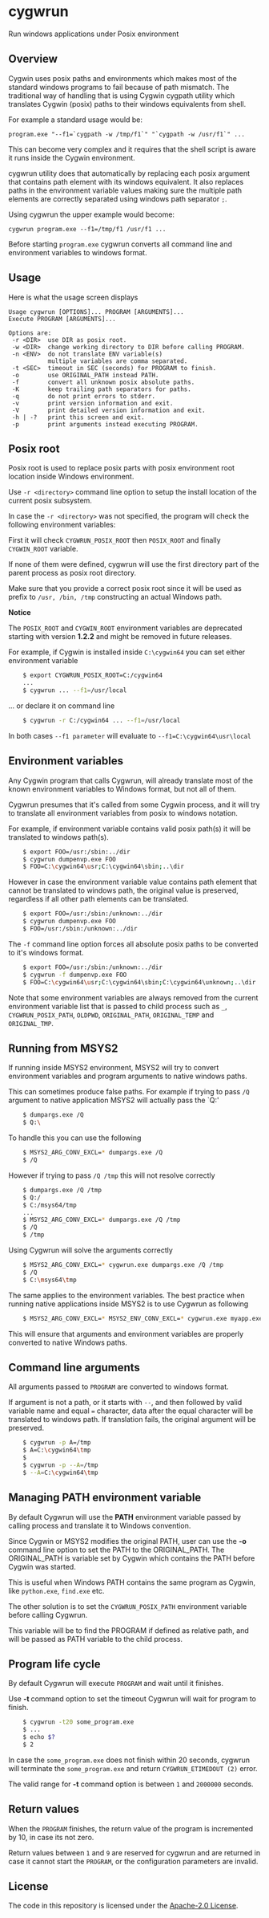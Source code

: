 # cygwrun

Run windows applications under Posix environment

## Overview

Cygwin uses posix paths and environments which makes most of
the standard windows programs to fail because of path mismatch.
The traditional way of handling that is using Cygwin cygpath
utility which translates Cygwin (posix) paths to their windows
equivalents from shell.

For example a standard usage would be:
```
program.exe "--f1=`cygpath -w /tmp/f1`" "`cygpath -w /usr/f1`" ...
```
This can become very complex and it requires that the shell
script is aware it runs inside the Cygwin environment.

cygwrun utility does that automatically by replacing each posix
argument that contains path element with its windows equivalent.
It also replaces paths in the environment variable values making
sure the multiple path elements are correctly separated using
windows path separator `;`.

Using cygwrun the upper example would become:
```
cygwrun program.exe --f1=/tmp/f1 /usr/f1 ...
```
Before starting `program.exe` cygwrun converts all command line
and environment variables to windows format.

## Usage

Here is what the usage screen displays
```
Usage cygwrun [OPTIONS]... PROGRAM [ARGUMENTS]...
Execute PROGRAM [ARGUMENTS]...

Options are:
 -r <DIR>  use DIR as posix root.
 -w <DIR>  change working directory to DIR before calling PROGRAM.
 -n <ENV>  do not translate ENV variable(s)
           multiple variables are comma separated.
 -t <SEC>  timeout in SEC (seconds) for PROGRAM to finish.
 -o        use ORIGINAL_PATH instead PATH.
 -f        convert all unknown posix absolute paths.
 -K        keep trailing path separators for paths.
 -q        do not print errors to stderr.
 -v        print version information and exit.
 -V        print detailed version information and exit.
 -h | -?   print this screen and exit.
 -p        print arguments instead executing PROGRAM.

```

## Posix root

Posix root is used to replace posix parts with posix environment root
location inside Windows environment.

Use `-r <directory>` command line option to setup the install location
of the current posix subsystem.

In case the `-r <directory>` was not specified, the program will
check the following environment variables:

First it will check `CYGWRUN_POSIX_ROOT` then `POSIX_ROOT` and
finally `CYGWIN_ROOT` variable.

If none of them were defined, cygwrun will use the first directory
part of the parent process as posix root directory.

Make sure that you provide a correct posix root since it will
be used as prefix to `/usr, /bin, /tmp` constructing an actual
Windows path.

**Notice**

The `POSIX_ROOT` and `CYGWIN_ROOT` environment variables
are deprecated starting with version **1.2.2** and might
be removed in future releases.


For example, if Cygwin is installed inside `C:\cygwin64` you
can set either environment variable

```sh
    $ export CYGWRUN_POSIX_ROOT=C:/cygwin64
    ...
    $ cygwrun ... --f1=/usr/local
```

... or declare it on command line

```sh
    $ cygwrun -r C:/cygwin64 ... --f1=/usr/local
```

In both cases `--f1 parameter` will evaluate to `--f1=C:\cygwin64\usr\local`

## Environment variables

Any Cygwin program that calls Cygwrun, will already translate
most of the known environment variables to Windows format,
but not all of them.

Cygwrun presumes that it's called from some Cygwin process,
and it will try to translate all environment variables from
posix to windows notation.

For example, if environment variable contains valid posix path(s)
it will be translated to windows path(s).

```sh
    $ export FOO=/usr:/sbin:../dir
    $ cygwrun dumpenvp.exe FOO
    $ FOO=C:\cygwin64\usr;C:\cygwin64\sbin;..\dir
```

However in case the environment variable value contains path element that
cannot be translated to windows path, the original value is preserved,
regardless if all other path elements can be translated.

```sh
    $ export FOO=/usr:/sbin:/unknown:../dir
    $ cygwrun dumpenvp.exe FOO
    $ FOO=/usr:/sbin:/unknown:../dir
```

The `-f` command line option forces all absolute posix paths
to be converted to it's windows format.

```sh
    $ export FOO=/usr:/sbin:/unknown:../dir
    $ cygwrun -f dumpenvp.exe FOO
    $ FOO=C:\cygwin64\usr;C:\cygwin64\sbin;C:\cygwin64\unknown;..\dir
```

Note that some environment variables are always removed from the
current environment variable list that is passed to child process
such as `_`, `CYGWRUN_POSIX_PATH`, `OLDPWD`, `ORIGINAL_PATH`,
`ORIGINAL_TEMP` and `ORIGINAL_TMP`.


## Running from MSYS2

If running inside MSYS2 environment, MSYS2 will try to convert
environment variables and program arguments to native windows paths.

This can sometimes produce false paths.
For example if trying to pass `/Q` argument to native application
MSYS2 will actually pass the `Q:\'

```sh
    $ dumpargs.exe /Q
    $ Q:\
```

To handle this you can use the following

```sh
    $ MSYS2_ARG_CONV_EXCL=* dumpargs.exe /Q
    $ /Q
```

However if trying to pass `/Q /tmp` this will not resolve correctly

```sh
    $ dumpargs.exe /Q /tmp
    $ Q:/
    $ C:/msys64/tmp
    ...
    $ MSYS2_ARG_CONV_EXCL=* dumpargs.exe /Q /tmp
    $ /Q
    $ /tmp
```

Using Cygwrun will solve the arguments correctly

```sh
    $ MSYS2_ARG_CONV_EXCL=* cygwrun.exe dumpargs.exe /Q /tmp
    $ /Q
    $ C:\msys64\tmp
```

The same applies to the environment variables.
The best practice when running native applications
inside MSYS2 is to use Cygwrun as following

```sh
    $ MSYS2_ARG_CONV_EXCL=* MSYS2_ENV_CONV_EXCL=* cygwrun.exe myapp.exe [arguments]
```

This will ensure that arguments and environment variables
are properly converted to native Windows paths.


## Command line arguments

All arguments passed to `PROGRAM` are converted to windows format.

If argument is not a path, or it starts with `--`, and then followed
by valid variable name and equal `=` character, data after the
equal character will be translated to windows path.
If translation fails, the original argument will be preserved.


```sh
    $ cygwrun -p A=/tmp
    $ A=C:\cygwin64\tmp
    $
    $ cygwrun -p --A=/tmp
    $ --A=C:\cygwin64\tmp
```

## Managing PATH environment variable

By default Cygwrun will use the **PATH** environment
variable passed by calling process and translate it
to Windows convention.

Since Cygwin or MSYS2 modifies the original PATH, user
can use the **-o** command line option to set the PATH
to the ORIGINAL_PATH. The ORIGINAL_PATH is variable
set by Cygwin which contains the PATH before Cygwin
was started.

This is useful when Windows PATH contains the same
program as Cygwin, like `python.exe`, `find.exe` etc.

The other solution is to set the `CYGWRUN_POSIX_PATH`
environment variable before calling Cygwrun.

This variable will be to find the PROGRAM if defined
as relative path, and will be passed as PATH variable
to the child process.

## Program life cycle

By default Cygwrun will execute `PROGRAM` and wait
until it finishes.

Use **-t <SEC>** command option to set the timeout
Cygwrun will wait for program to finish.

```sh
    $ cygwrun -t20 some_program.exe
    $ ...
    $ echo $?
    $ 2
```

In case the `some_program.exe` does not finish within
20 seconds, cygwrun will terminate the `some_program.exe`
and return `CYGWRUN_ETIMEDOUT (2)` error.

The valid range for **-t** command option is between `1`
and `2000000` seconds.

## Return values

When the `PROGRAM` finishes, the return value of the
program is incremented by 10, in case its not zero.

Return values between `1` and `9` are reserved for
cygwrun and are returned in case it cannot start the
`PROGRAM`, or the configuration parameters are invalid.


## License

The code in this repository is licensed under the [Apache-2.0 License](LICENSE.txt).
